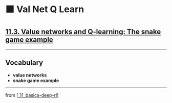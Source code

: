 # 🟧 Val Net Q Learn

## [**11.3.** Value networks and Q-learning: The snake game example](https://livebook.manning.com/book/deep-learning-with-javascript/chapter-11/92)

---

## **Vocabulary**

- **value networks**
- **snake game example**

---

from [[_11_basics-deep-rl]]

[//begin]: # "Autogenerated link references for markdown compatibility"
[_11_basics-deep-rl]: ../_11_basics-deep-rl.md "🟧 Basics Reinforcement Learning"
[//end]: # "Autogenerated link references"
